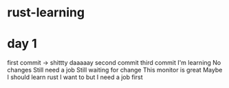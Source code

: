 # rust-learning
# day 1
first commit -> shittty daaaaay
second commit
third commit
I'm learning
No changes Still need a job
Still waiting for change
This monitor is great
Maybe I should learn rust
I want to but I need a job first
